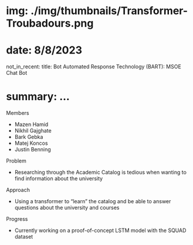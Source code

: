 # img: ./img/thumbnails/Transformer-Troubadours.png
# date: 8/8/2023
not_in_recent:
title: Bot Automated Response Technology​ (BART): MSOE Chat Bot ​
# summary: ...

Members

- Mazen Hamid
- Nikhil Gajghate
- Bark Gebka
- Matej Koncos
- Justin Benning

Problem​

- Researching through the Academic Catalog is tedious when wanting to find information about the university​

Approach​

- Using a transformer to “learn” the catalog and be able to answer questions about the university and courses​

Progress​

- Currently working on a proof-of-concept LSTM model with the SQUAD dataset​
​